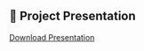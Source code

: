 ## 🎤 Project Presentation
[Download Presentation](https://github.com/tannupriya550/smartcropadvisory/raw/refs/heads/main/sihpresentation.pptx)
